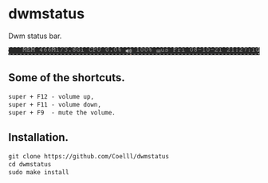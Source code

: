 # dwmstatus
Dwm status bar.

![screenshot](screenshot.png)

Some of the shortcuts.
----------------------
```
super + F12 - volume up,
super + F11 - volume down,
super + F9  - mute the volume.
```

Installation.
-------------

```
git clone https://github.com/Coelll/dwmstatus
cd dwmstatus
sudo make install
```
